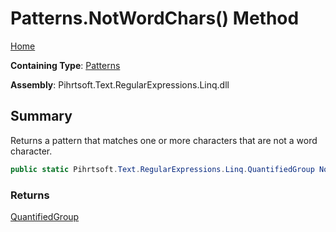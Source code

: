 # Patterns\.NotWordChars\(\) Method

[Home](../../../../../../README.md)

**Containing Type**: [Patterns](../README.md)

**Assembly**: Pihrtsoft\.Text\.RegularExpressions\.Linq\.dll

## Summary

Returns a pattern that matches one or more characters that are not a word character\.

```csharp
public static Pihrtsoft.Text.RegularExpressions.Linq.QuantifiedGroup NotWordChars()
```

### Returns

[QuantifiedGroup](../../QuantifiedGroup/README.md)

